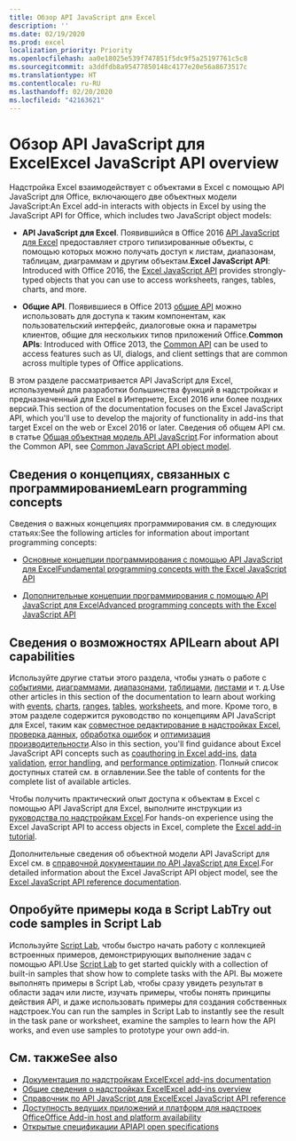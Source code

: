 ```yaml
---
title: Обзор API JavaScript для Excel
description: ''
ms.date: 02/19/2020
ms.prod: excel
localization_priority: Priority
ms.openlocfilehash: aa0e18025e539f747851f5dc9f5a25197761c5c8
ms.sourcegitcommit: a3ddfdb8a95477850148c4177e20e56a8673517c
ms.translationtype: HT
ms.contentlocale: ru-RU
ms.lasthandoff: 02/20/2020
ms.locfileid: "42163621"
---
```

# <a name="excel-javascript-api-overview"></a><span data-ttu-id="25e62-102">Обзор API JavaScript для Excel</span><span class="sxs-lookup"><span data-stu-id="25e62-102">Excel JavaScript API overview</span></span>

<span data-ttu-id="25e62-103">Надстройка Excel взаимодействует с объектами в Excel с помощью API JavaScript для Office, включающего две объектных модели JavaScript:</span><span class="sxs-lookup"><span data-stu-id="25e62-103">An Excel add-in interacts with objects in Excel by using the JavaScript API for Office, which includes two JavaScript object models:</span></span>

* <span data-ttu-id="25e62-104">**API JavaScript для Excel**. Появившийся в Office 2016 [API JavaScript для Excel](/javascript/api/excel) предоставляет строго типизированные объекты, с помощью которых можно получать доступ к листам, диапазонам, таблицам, диаграммам и другим объектам.</span><span class="sxs-lookup"><span data-stu-id="25e62-104">**Excel JavaScript API**: Introduced with Office 2016, the [Excel JavaScript API](/javascript/api/excel) provides strongly-typed objects that you can use to access worksheets, ranges, tables, charts, and more.</span></span> 

* <span data-ttu-id="25e62-105">**Общие API**. Появившиеся в Office 2013 [общие API](/javascript/api/office) можно использовать для доступа к таким компонентам, как пользовательский интерфейс, диалоговые окна и параметры клиентов, общие для нескольких типов приложений Office.</span><span class="sxs-lookup"><span data-stu-id="25e62-105">**Common APIs**: Introduced with Office 2013, the [Common API](/javascript/api/office) can be used to access features such as UI, dialogs, and client settings that are common across multiple types of Office applications.</span></span>

<span data-ttu-id="25e62-106">В этом разделе рассматривается API JavaScript для Excel, используемый для разработки большинства функций в надстройках и предназначенный для Excel в Интернете, Excel 2016 или более поздних версий.</span><span class="sxs-lookup"><span data-stu-id="25e62-106">This section of the documentation focuses on the Excel JavaScript API, which you'll use to develop the majority of functionality in add-ins that target Excel on the web or Excel 2016 or later.</span></span> <span data-ttu-id="25e62-107">Сведения об общем API см. в статье [Общая объектная модель API JavaScript](../../develop/office-javascript-api-object-model.md).</span><span class="sxs-lookup"><span data-stu-id="25e62-107">For information about the Common API, see [Common JavaScript API object model](../../develop/office-javascript-api-object-model.md).</span></span> 

## <a name="learn-programming-concepts"></a><span data-ttu-id="25e62-108">Сведения о концепциях, связанных с программированием</span><span class="sxs-lookup"><span data-stu-id="25e62-108">Learn programming concepts</span></span>

<span data-ttu-id="25e62-109">Сведения о важных концепциях программирования см. в следующих статьях:</span><span class="sxs-lookup"><span data-stu-id="25e62-109">See the following articles for information about important programming concepts:</span></span>
 
- [<span data-ttu-id="25e62-110">Основные концепции программирования с помощью API JavaScript для Excel</span><span class="sxs-lookup"><span data-stu-id="25e62-110">Fundamental programming concepts with the Excel JavaScript API</span></span>](../../excel/excel-add-ins-core-concepts.md)

- [<span data-ttu-id="25e62-111">Дополнительные концепции программирования с помощью API JavaScript для Excel</span><span class="sxs-lookup"><span data-stu-id="25e62-111">Advanced programming concepts with the Excel JavaScript API</span></span>](../../excel/excel-add-ins-advanced-concepts.md)

## <a name="learn-about-api-capabilities"></a><span data-ttu-id="25e62-112">Сведения о возможностях API</span><span class="sxs-lookup"><span data-stu-id="25e62-112">Learn about API capabilities</span></span>

<span data-ttu-id="25e62-113">Используйте другие статьи этого раздела, чтобы узнать о работе с [событиями](../../excel/excel-add-ins-events.md), [диаграммами](../../excel/excel-add-ins-charts.md), [диапазонами](../../excel/excel-add-ins-ranges.md), [таблицами](../../excel/excel-add-ins-tables.md), [листами](../../excel/excel-add-ins-worksheets.md) и т. д.</span><span class="sxs-lookup"><span data-stu-id="25e62-113">Use other articles in this section of the documentation to learn about working with [events](../../excel/excel-add-ins-events.md), [charts](../../excel/excel-add-ins-charts.md), [ranges](../../excel/excel-add-ins-ranges.md), [tables](../../excel/excel-add-ins-tables.md), [worksheets](../../excel/excel-add-ins-worksheets.md), and more.</span></span> <span data-ttu-id="25e62-114">Кроме того, в этом разделе содержится руководство по концепциям API JavaScript для Excel, таким как [совместное редактирование в надстройках Excel](../../excel/co-authoring-in-excel-add-ins.md), [проверка данных](../../excel/excel-add-ins-data-validation.md), [обработка ошибок](../../excel/excel-add-ins-error-handling.md) и [оптимизация производительности](../../excel/performance.md).</span><span class="sxs-lookup"><span data-stu-id="25e62-114">Also in this section, you'll find guidance about Excel JavaScript API concepts such as [coauthoring in Excel add-ins](../../excel/co-authoring-in-excel-add-ins.md), [data validation](../../excel/excel-add-ins-data-validation.md), [error handling](../../excel/excel-add-ins-error-handling.md), and [performance optimization](../../excel/performance.md).</span></span> <span data-ttu-id="25e62-115">Полный список доступных статей см. в оглавлении.</span><span class="sxs-lookup"><span data-stu-id="25e62-115">See the table of contents for the complete list of available articles.</span></span>

<span data-ttu-id="25e62-116">Чтобы получить практический опыт доступа к объектам в Excel с помощью API JavaScript для Excel, выполните инструкции из [руководства по надстройкам Excel](../../tutorials/excel-tutorial.md).</span><span class="sxs-lookup"><span data-stu-id="25e62-116">For hands-on experience using the Excel JavaScript API to access objects in Excel, complete the [Excel add-in tutorial](../../tutorials/excel-tutorial.md).</span></span> 

<span data-ttu-id="25e62-117">Дополнительные сведения об объектной модели API JavaScript для Excel см. в [справочной документации по API JavaScript для Excel](/javascript/api/excel).</span><span class="sxs-lookup"><span data-stu-id="25e62-117">For detailed information about the Excel JavaScript API object model, see the [Excel JavaScript API reference documentation](/javascript/api/excel).</span></span>

## <a name="try-out-code-samples-in-script-lab"></a><span data-ttu-id="25e62-118">Опробуйте примеры кода в Script Lab</span><span class="sxs-lookup"><span data-stu-id="25e62-118">Try out code samples in Script Lab</span></span>

<span data-ttu-id="25e62-119">Используйте [Script Lab](../../overview/explore-with-script-lab.md), чтобы быстро начать работу с коллекцией встроенных примеров, демонстрирующих выполнение задач с помощью API.</span><span class="sxs-lookup"><span data-stu-id="25e62-119">Use [Script Lab](../../overview/explore-with-script-lab.md) to get started quickly with a collection of built-in samples that show how to complete tasks with the API.</span></span> <span data-ttu-id="25e62-120">Вы можете выполнять примеры в Script Lab, чтобы сразу увидеть результат в области задач или листе, изучать примеры, чтобы понять принципы действия API, и даже использовать примеры для создания собственных надстроек.</span><span class="sxs-lookup"><span data-stu-id="25e62-120">You can run the samples in Script Lab to instantly see the result in the task pane or worksheet, examine the samples to learn how the API works, and even use samples to prototype your own add-in.</span></span>

## <a name="see-also"></a><span data-ttu-id="25e62-121">См. также</span><span class="sxs-lookup"><span data-stu-id="25e62-121">See also</span></span>

- [<span data-ttu-id="25e62-122">Документация по надстройкам Excel</span><span class="sxs-lookup"><span data-stu-id="25e62-122">Excel add-ins documentation</span></span>](../../excel/index.md)
- [<span data-ttu-id="25e62-123">Общие сведения о надстройках Excel</span><span class="sxs-lookup"><span data-stu-id="25e62-123">Excel add-ins overview</span></span>](../../excel/excel-add-ins-overview.md)
- [<span data-ttu-id="25e62-124">Справочник по API JavaScript для Excel</span><span class="sxs-lookup"><span data-stu-id="25e62-124">Excel JavaScript API reference</span></span>](/javascript/api/excel)
- [<span data-ttu-id="25e62-125">Доступность ведущих приложений и платформ для надстроек Office</span><span class="sxs-lookup"><span data-stu-id="25e62-125">Office Add-in host and platform availability</span></span>](../../overview/office-add-in-availability.md)
- [<span data-ttu-id="25e62-126">Открытые спецификации API</span><span class="sxs-lookup"><span data-stu-id="25e62-126">API open specifications</span></span>](../openspec/openspec.md)
